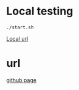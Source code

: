 # Local testing
`./start.sh`

[Local url](http://localhost:4500)
# url
[github page](https://topmostcomau.github.io/)
